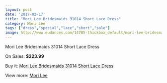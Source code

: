 ```yaml
---
layout: post
date: '2017-03-17'
title: "Mori Lee Bridesmaids 31014 Short Lace Dress"
category: Mori Lee
tags: ["dress","special","lace","short","sale"]
image: http://www.eudances.com/14785-thickbox_default/mori-lee-bridesmaids-31014-short-lace-dress.jpg
---
```

Mori Lee Bridesmaids 31014 Short Lace Dress

On Sales: **$223.99**
<a href="https://www.eudances.com/en/mori-lee/4412-mori-lee-bridesmaids-31014-short-lace-dress.html"><amp-img layout="responsive" width="600" height="600" src="//www.eudances.com/14785-thickbox_default/mori-lee-bridesmaids-31014-short-lace-dress.jpg" alt="Mori Lee Bridesmaids 31014 Short Lace Dress 0" /></a>
<a href="https://www.eudances.com/en/mori-lee/4412-mori-lee-bridesmaids-31014-short-lace-dress.html"><amp-img layout="responsive" width="600" height="600" src="//www.eudances.com/14789-thickbox_default/mori-lee-bridesmaids-31014-short-lace-dress.jpg" alt="Mori Lee Bridesmaids 31014 Short Lace Dress 1" /></a>
<a href="https://www.eudances.com/en/mori-lee/4412-mori-lee-bridesmaids-31014-short-lace-dress.html"><amp-img layout="responsive" width="600" height="600" src="//www.eudances.com/14788-thickbox_default/mori-lee-bridesmaids-31014-short-lace-dress.jpg" alt="Mori Lee Bridesmaids 31014 Short Lace Dress 2" /></a>
<a href="https://www.eudances.com/en/mori-lee/4412-mori-lee-bridesmaids-31014-short-lace-dress.html"><amp-img layout="responsive" width="600" height="600" src="//www.eudances.com/14787-thickbox_default/mori-lee-bridesmaids-31014-short-lace-dress.jpg" alt="Mori Lee Bridesmaids 31014 Short Lace Dress 3" /></a>
<a href="https://www.eudances.com/en/mori-lee/4412-mori-lee-bridesmaids-31014-short-lace-dress.html"><amp-img layout="responsive" width="600" height="600" src="//www.eudances.com/14786-thickbox_default/mori-lee-bridesmaids-31014-short-lace-dress.jpg" alt="Mori Lee Bridesmaids 31014 Short Lace Dress 4" /></a>

Buy it: [Mori Lee Bridesmaids 31014 Short Lace Dress](https://www.eudances.com/en/mori-lee/4412-mori-lee-bridesmaids-31014-short-lace-dress.html "Mori Lee Bridesmaids 31014 Short Lace Dress")

View more: [Mori Lee](https://www.eudances.com/en/65-mori-lee "Mori Lee")